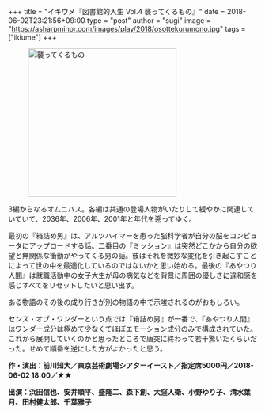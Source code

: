 +++
title = "イキウメ『図書館的人生 Vol.4 襲ってくるもの』"
date = 2018-06-02T23:21:56+09:00
type = "post"
author = "sugi"
image = "https://asharpminor.com/images/play/2018/osottekurumono.jpg"
tags = ["ikiume"]
+++
<figure class="alignleft"><img src="/images/play/2018/osottekurumono.jpg" alt="襲ってくるもの" style="width: 300px !important;"></figure>

3編からなるオムニバス。各編は共通の登場人物がいたりして緩やかに関連していていて、2036年、2006年、2001年と年代を遡ってゆく。

最初の『箱詰め男』は、アルツハイマーを患った脳科学者が自分の脳をコンピュータにアップロードする話。二番目の『ミッション』は突然どこかから自分の欲望と無関係な衝動がやってくる男の話。彼はそれを微妙な変化を引き起こすことによって世の中を最適化しているのではないかと思い始める。最後の『あやつり人間』は就職活動中の女子大生が母の病気などを背景に周囲の優しさに違和感を感じすべてをリセットしたいと思い出す。

ある物語のその後の成り行きが別の物語の中で示唆されるのがおもしろい。

センス・オブ・ワンダーという点では『箱詰め男』が一番で、『あやつり人間』はワンダー成分は極めて少なくてほぼエモーション成分のみで構成されていた。これから展開していくのかと思ったところで唐突に終わって若干驚いたくらいだった。せめて順番を逆にした方がよかったと思う。

**作・演出：前川知大／東京芸術劇場シアターイースト／指定席5000円／2018-06-02 18:00／★★**

**出演：浜田信也、安井順平、盛隆二、森下創、大窪人衛、小野ゆり子、清水葉月、田村健太郎、千葉雅子**

